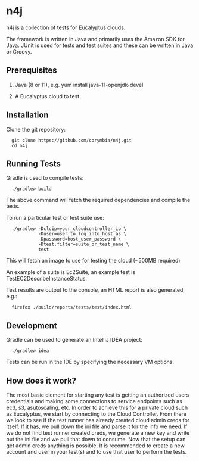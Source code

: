 # n4j
n4j is a collection of tests for Eucalyptus clouds. 

The framework is written in Java and primarily uses the Amazon SDK for Java. JUnit is used for tests and test suites and these can be written in Java or Groovy.

Prerequisites
------
1. Java (8 or 11), e.g. yum install java-11-openjdk-devel

2. A Eucalyptus cloud to test

Installation
------
Clone the git repository:

```
  git clone https://github.com/corymbia/n4j.git
  cd n4j
```

Running Tests
------
Gradle is used to compile tests:

```
  ./gradlew build
```

The above command will fetch the required dependencies and compile the tests.

To run a particular test or test suite use:

```
  ./gradlew -Dclcip=your_cloudcontroller_ip \
            -Duser=user_to_log_into_host_as \
            -Dpassword=host_user_password \
            -Dtest.filter=suite_or_test_name \
            test
```

This will fetch an image to use for testing the cloud (~500MB required)

An example of a suite is Ec2Suite, an example test is TestEC2DescribeInstanceStatus.

Test results are output to the console, an HTML report is also generated, e.g.:

```
  firefox ./build/reports/tests/test/index.html
```

Development
------
Gradle can be used to generate an IntelliJ IDEA project:

```
  ./gradlew idea
```

Tests can be run in the IDE by specifying the necessary VM options.

How does it work?
------
The most basic element for starting any test is getting an authorized users credentials and making some connections to service endpoints such as ec3, s3, asutoscaling, etc. In order to achieve this for a private cloud such as Eucalyptus, we start by connecting to the Cloud Controller. From there we look to see if the test runner has already created cloud admin creds for itself. If it has, we pull down the ini file and parse it for the info we need. If we do not find test runner created creds, we generate a new key and write out the ini file and we pull that down to consume. Now that the setup can get admin creds anything is possible. It is recommended to create a new account and user in your test(s) and to use that user to perform the tests.
